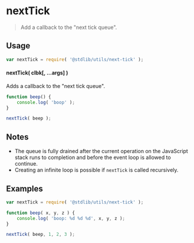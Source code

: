 <!--

@license Apache-2.0

Copyright (c) 2020 The Stdlib Authors.

Licensed under the Apache License, Version 2.0 (the "License");
you may not use this file except in compliance with the License.
You may obtain a copy of the License at

   http://www.apache.org/licenses/LICENSE-2.0

Unless required by applicable law or agreed to in writing, software
distributed under the License is distributed on an "AS IS" BASIS,
WITHOUT WARRANTIES OR CONDITIONS OF ANY KIND, either express or implied.
See the License for the specific language governing permissions and
limitations under the License.

-->

# nextTick

> Add a callback to the "next tick queue".

<section class="usage">

## Usage

```javascript
var nextTick = require( '@stdlib/utils/next-tick' );
```

#### nextTick( clbk\[, ...args] )

Adds a callback to the "next tick queue".

```javascript
function beep() {
    console.log( 'boop' );
}

nextTick( beep );
```

</section>

<!-- /.usage -->

<section class="notes">

## Notes

-   The queue is fully drained after the current operation on the JavaScript stack runs to completion and before the event loop is allowed to continue.
-   Creating an infinite loop is possible if `nextTick` is called recursively.

</section>

<section class="examples">

## Examples

<!-- eslint no-undef: "error" -->

```javascript
var nextTick = require( '@stdlib/utils/next-tick' );

function beep( x, y, z ) {
    console.log( 'boop: %d %d %d', x, y, z );
}

nextTick( beep, 1, 2, 3 );
```

</section>

<!-- /.examples -->

<!-- Section for related `stdlib` packages. Do not manually edit this section, as it is automatically populated. -->

<section class="related">

</section>

<!-- /.related -->

<!-- Section for all links. Make sure to keep an empty line after the `section` element and another before the `/section` close. -->

<section class="links">

</section>

<!-- /.links -->
